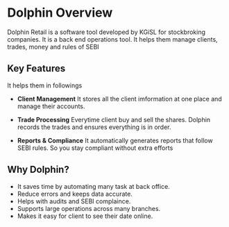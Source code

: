 # Dolphin Overview

Dolphin Retail is a software tool developed by KGiSL for stockbroking companies. It is a back end operations tool. It helps them manage clients, trades, money and rules of SEBI

## Key Features 

It helps them in followings
* **Client Management**
It stores all the client imformation at one place and manage their accounts.

* **Trade Processing**
Everytime client buy and sell the shares. Dolphin records the trades and ensures everything is in order.

* **Reports & Compliance**
It automatically generates reports that follow SEBI rules. So you stay compliant without extra efforts


## Why Dolphin?

* It saves time by automating many task at back office. 
* Reduce errors and keeps data accurate.
* Helps with audits and SEBI complaince.
* Supports large operations across many branches.
* Makes it easy for client to see their date online.

  